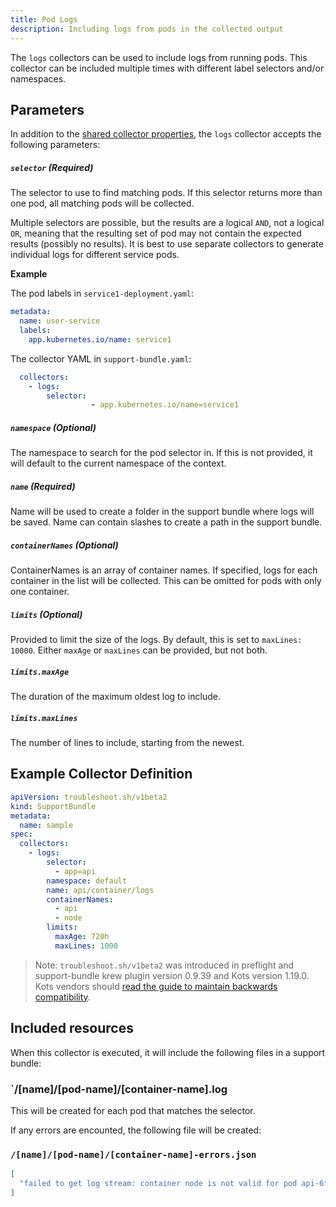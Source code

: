 ```yaml
---
title: Pod Logs
description: Including logs from pods in the collected output
---
```


The `logs` collectors can be used to include logs from running pods.
This collector can be included multiple times with different label selectors and/or namespaces.

## Parameters

In addition to the [shared collector properties](https://troubleshoot.sh/docs/collect/collectors/#shared-properties), the `logs` collector accepts the following parameters:

##### `selector` (Required)
The selector to use to find matching pods.
If this selector returns more than one pod, all matching pods will be collected. 

Multiple selectors are possible, but the results are a logical `AND`, not a logical `OR`, meaning that the resulting set of pod may not contain the expected results (possibly no results). It is best to use separate collectors to generate individual logs for different service pods.

**Example**

The pod labels in `service1-deployment.yaml`:

```yaml
metadata:
  name: user-service
  labels:
    app.kubernetes.io/name: service1
```

The collector YAML in `support-bundle.yaml`:

```yaml
  collectors:
    - logs:
        selector:
                  - app.kubernetes.io/name=service1
```

##### `namespace` (Optional)
The namespace to search for the pod selector in.
If this is not provided, it will default to the current namespace of the context.

##### `name` (Required)
Name will be used to create a folder in the support bundle where logs will be saved.
Name can contain slashes to create a path in the support bundle.

##### `containerNames` (Optional)
ContainerNames is an array of container names.
If specified, logs for each container in the list will be collected.
This can be omitted for pods with only one container.

##### `limits` (Optional)
Provided to limit the size of the logs.
By default, this is set to `maxLines: 10000`.
Either `maxAge` or `maxLines` can be provided, but not both.

##### `limits.maxAge`
The duration of the maximum oldest log to include.

##### `limits.maxLines`
The number of lines to include, starting from the newest.

## Example Collector Definition

```yaml
apiVersion: troubleshoot.sh/v1beta2
kind: SupportBundle
metadata:
  name: sample
spec:
  collectors:
    - logs:
        selector:
          - app=api
        namespace: default
        name: api/container/logs
        containerNames:
          - api
          - node
        limits:
          maxAge: 720h
          maxLines: 1000

```

> Note: `troubleshoot.sh/v1beta2` was introduced in preflight and support-bundle krew plugin version 0.9.39 and Kots version 1.19.0. Kots vendors should [read the guide to maintain backwards compatibility](/v1beta2/).

## Included resources

When this collector is executed, it will include the following files in a support bundle:

### `/[name]/[pod-name]/[container-name].log

This will be created for each pod that matches the selector.

If any errors are encounted, the following file will be created:

### `/[name]/[pod-name]/[container-name]-errors.json`

```json
[
  "failed to get log stream: container node is not valid for pod api-6fd69d8f78-tmtf7"
]
```
